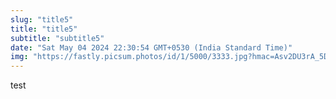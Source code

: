```yaml
---
slug: "title5"
title: "title5"
subtitle: "subtitle5"
date: "Sat May 04 2024 22:30:54 GMT+0530 (India Standard Time)"
img: "https://fastly.picsum.photos/id/1/5000/3333.jpg?hmac=Asv2DU3rA_5D1xSe22xZK47WEAN0wjWeFOhzd13ujW4"
---
```



test
  